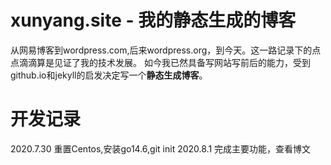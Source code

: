 # xunyang.site - 我的静态生成的博客
从网易博客到wordpress.com,后来wordpress.org，到今天。这一路记录下的点点滴滴算是见证了我的技术发展。
如今我已然具备写网站写前后的能力，受到github.io和jekyll的启发决定写一个**静态生成博客**。
# 开发记录
2020.7.30
重置Centos,安装go14.6,git init
2020.8.1
完成主要功能，查看博文